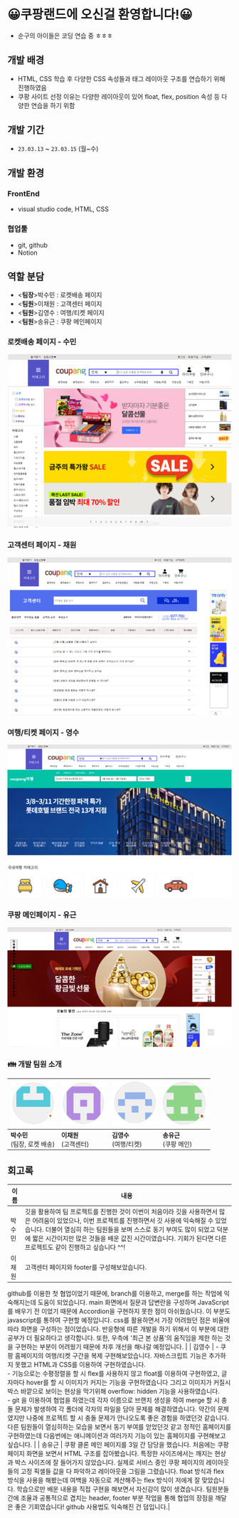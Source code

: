 
# 😀쿠팡랜드에 오신걸 환영합니다!😀
- 순구의 아이들은 코딩 연습 중 ㅎㅎㅎ

## 개발 배경
- HTML, CSS 학습 후 다양한 CSS 속성들과 태그 레이아웃 구조를 연습하기 위해 진행하였음
- 쿠팡 사이트 선정 이유는 다양한 레이아웃이 있어 float, flex, position 속성 등 다양한 연습을 하기 위함

## 개발 기간
- `23.03.13` ~ `23.03.15` (월~수)

## 개발 환경
### FrontEnd
- visual studio code, HTML, CSS
### 협업툴
- git, github
- Notion

## 역할 분담
- <<b>팀장</b>>박수민 : 로켓배송 페이지
- <<b>팀원</b>>이채원 : 고객센터 페이지
- <<b>팀원</b>>김영수 : 여행/티켓 페이지
- <<b>팀원</b>>송유근 : 쿠팡 메인페이지


### 로켓배송 페이지 - 수민

<a href="https://github.com/Soon9Children/CoupangLand/blob/master/FINAL/sm-rocket_delivery.html"><img src="./img/로켓배송-수민.png"></a>
### 고객센터 페이지 - 채원
<a href="https://github.com/Soon9Children/CoupangLand/blob/master/FINAL/cscenter_fin_cw_fin.html"><img src="./img/문의페이지-채원.png"></a>
### 여행/티켓 페이지 - 영수
<a href="https://github.com/Soon9Children/CoupangLand/blob/master/FINAL/ys-main.html"><img src="./img/여행페이지-영수.png"></a>
### 쿠팡 메인페이지 - 유근
<a href="https://github.com/Soon9Children/CoupangLand/blob/master/FINAL/main-yg.html"><img src="./img/메인페이지-유근.png"></a>


### :family: 개발 팀원 소개

|  <a href="https://github.com/330sum"><img src="./img/수민.png" alt="수민" style="zoom: 25%;" width=400 /></a> |  <a href="https://github.com/WONI2"><img src="./img/채원.png" alt="채원" style="zoom: 25%;" width=400 /></a> |  <a href="https://github.com/createcoding"><img src="./img/영수.png" alt="영수" style="zoom: 25%;" width=400 /></a> | <a href="https://github.com/golddrone7"><img src="./img/유근.png" alt="유근" style="zoom: 25%;" width=400 /></a> |
| ------------------------------------------------------------ | ------------------------------------------------------------ | ------------------------------------------------------------ | ------------------------------------------------------------ |
| **박수민**<br />(팀장, 로켓 배송)                             | **이채원**<br />(고객센터)                       | **김영수**<br />(여행/티켓)                       | **송유근**<br />(쿠팡 메인)                       |

## 회고록

| 이름   | 내용                                                         |
| ------ | ------------------------------------------------------------ |
| 박수민 | 깃을 활용하여 팀 프로젝트를 진행한 것이 이번이 처음이라 깃을 사용하면서 많은 어려움이 있었으나, 이번 프로젝트를 진행하면서 깃 사용에 익숙해질 수 있었습니다.  더불어 열심히 하는 팀원들을 보며 스스로 동기 부여도 많이 되었고 덕분에 짧은 시간이지만 많은 것들을 배운 값진 시간이였습니다. 기회가 된다면 다른 프로젝트도 같이 진행하고 싶습니다 ^^! |
| 이채원 | 고객센터 페이지와 footer를 구성해보았습니다. 
github를 이용한 첫 협업이었기 때문에, branch를 이용하고, merge를 하는 작업에 익숙해지는데 도움이 되었습니다. 
main 화면에서 질문과 답변란을 구성하며 JavaScript를 배우기 전 이었기 때문에 Accordion을 구현하지 못한 점이 아쉬웠습니다. 
이 부분도 javascript를 통하여 구현할 예정입니다. css를 활용하면서 가장 어려웠던 점은 비율에 따라 화면을 구성하는 점이었습니다. 반응형에 따른 개발을 하기 위해서 이 부분에 대한 공부가 
더 필요하다고 생각합니다. 또한, 우측에 '최근 본 상품'의 움직임을 제한 하는 것을 구현하는 부분이 어려웠기 때문에 차후 개선을 해나갈 예정입니다.  |
| 김영수 | - 쿠팡 홈페이지의 여행/티켓 구간을 복제 구현해보았습니다. 자바스크립트 기능은 추가하지 못했고 HTML과 CSS를 이용하여 구현하였습니다. <br/> - 기능으로는 수평정렬을 할 시 flex를 사용하지 않고 float를 이용하여 구현하였고, 글자마다 hover를 할 시 이미지가 커지는 기능을 구현하였습니다 그리고 이미지가 커질시 박스 바깥으로 보이는 현상을 막기위해 overflow: hidden 기능을 사용하였습니다. <br/>- git 을 이용하여 협업을 하였는데 각자 이름으로 브랜치 생성을 하여 merge 할 시 충돌 문제가 발생하여 각 폴더에 각자의 파일을 담아 문제를 해결하였습니다. 약간의 문제였지만 나중에 프로젝트 할 시 충돌 문제가 안나오도록 좋은 경험을 하였던것 같습니다. 다른 팀원들이 열심히하는 모습을 보면서 동기 부여를 얻었던것 같고 정적인 홈페이지를 구현하였는데 다음번에는 애니메이션과 여러가지 기능이 있는 홈페이지를 구현해보고 싶습니다.  |
| 송유근 | 쿠팡 클론 메인 페이지를 3일 간 담당을 했습니다. 처음에는 쿠팡 페이지 화면을 보면서 HTML 구조를 잡아봤습니다. 특정한 사이즈에서는 깨지는 현상과 박스 사이즈에 잘 들어가지 않았습니다. 실제로 서비스 중인 쿠팡 페이지의 레이아웃들의 고정 픽셀들 값을 다 파악하고 레이아웃을 그림을 그렸습니다. float 방식과 flex 방식을 사용을 해봤는데 여백을 자동으로 계산해주는 flex 방식이 저에게 잘 맞았습니다. 학습으로만 배운 내용을 직접 구현을 해보면서 자신감이 많이 생겼습니다. 팀원분들 간에 조율과 공통적으로 겹치는 header, footer 부분 작업을 통해 협업의 장점을 깨달은 좋은 기회였습니다! github 사용법도 익숙해진 건 덤입니다.|
